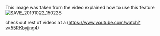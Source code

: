 This image was taken from the video explained how to use this feature
![SAVE_20191022_150228](https://user-images.githubusercontent.com/94452154/141999202-708be8a0-7247-4885-b27e-b9a0096c6bbf.jpg)

check out rest of  videos at a (https://www.youtube.com/watch?v=55RKbyjjng4)
